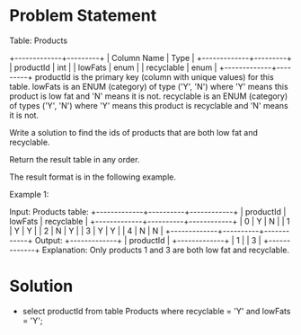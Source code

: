 # Problem Statement

Table: Products

+-------------+---------+
| Column Name | Type    |
+-------------+---------+
| productId  | int     |
| lowFats    | enum    |
| recyclable  | enum    |
+-------------+---------+
productId is the primary key (column with unique values) for this table.
lowFats is an ENUM (category) of type ('Y', 'N') where 'Y' means this product is low fat and 'N' means it is not.
recyclable is an ENUM (category) of types ('Y', 'N') where 'Y' means this product is recyclable and 'N' means it is not.
 

Write a solution to find the ids of products that are both low fat and recyclable.

Return the result table in any order.

The result format is in the following example.

 

Example 1:

Input: 
Products table:
+-------------+----------+------------+
| productId  | lowFats | recyclable |
+-------------+----------+------------+
| 0           | Y        | N          |
| 1           | Y        | Y          |
| 2           | N        | Y          |
| 3           | Y        | Y          |
| 4           | N        | N          |
+-------------+----------+------------+
Output: 
+-------------+
| productId  |
+-------------+
| 1           |
| 3           |
+-------------+
Explanation: Only products 1 and 3 are both low fat and recyclable.


# Solution

- select productId from table Products where recyclable = 'Y' and lowFats = 'Y';

